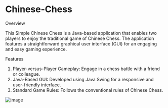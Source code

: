 # Chinese-Chess

Overview

This Simple Chinese Chess is a Java-based application that enables two players to enjoy the traditional game of Chinese Chess. The application features a straightforward graphical user interface (GUI) for an engaging and easy gaming experience.

Features

1. Player-versus-Player Gameplay: Engage in a chess battle with a friend or colleague.
2. Java-Based GUI: Developed using Java Swing for a responsive and user-friendly interface.
3. Standard Game Rules: Follows the conventional rules of Chinese Chess.

![image](https://github.com/SHUANGBRO888/Chinese-Chess/assets/110591410/08da9a62-d91f-41d7-8acb-1a50692864ca)

